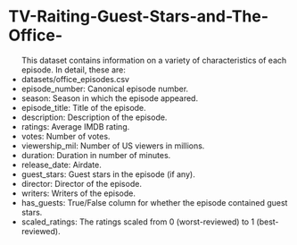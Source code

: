 # TV-Raiting-Guest-Stars-and-The-Office-

<ul>This dataset contains information on a variety of characteristics of each episode. In detail, these are:

<li>datasets/office_episodes.csv</li>
<li>episode_number: Canonical episode number.</li>
<li>season: Season in which the episode appeared.</li>
<li>episode_title: Title of the episode.</li>
<li>description: Description of the episode.</li>
<li>ratings: Average IMDB rating.</li>
<li>votes: Number of votes.</li>
<li>viewership_mil: Number of US viewers in millions.</li>
<li>duration: Duration in number of minutes.</li>
<li>release_date: Airdate.</li>
<li>guest_stars: Guest stars in the episode (if any).</li>
<li>director: Director of the episode.</li>
<li>writers: Writers of the episode.</li>
<li>has_guests: True/False column for whether the episode contained guest stars.</li>
<li>scaled_ratings: The ratings scaled from 0 (worst-reviewed) to 1 (best-reviewed).</li>

</h3>
